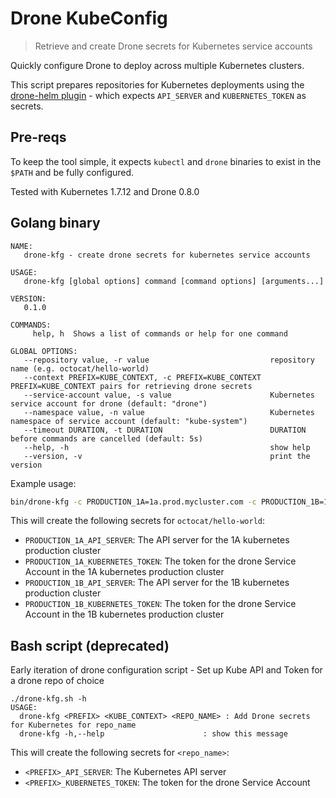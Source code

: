 # Drone KubeConfig

> Retrieve and create Drone secrets for Kubernetes service accounts

Quickly configure Drone to deploy across multiple Kubernetes clusters. 

This script prepares repositories for Kubernetes deployments using the [drone-helm plugin](github.com/ipedrazas/drone-helm/) - which expects  `API_SERVER` and `KUBERNETES_TOKEN` as secrets.

## Pre-reqs

To keep the tool simple, it expects `kubectl` and `drone` binaries to exist in the `$PATH` and be fully configured.

Tested with Kubernetes 1.7.12 and Drone 0.8.0

## Golang binary

```
NAME:
   drone-kfg - create drone secrets for kubernetes service accounts

USAGE:
   drone-kfg [global options] command [command options] [arguments...]

VERSION:
   0.1.0

COMMANDS:
     help, h  Shows a list of commands or help for one command

GLOBAL OPTIONS:
   --repository value, -r value                           repository name (e.g. octocat/hello-world)
   --context PREFIX=KUBE_CONTEXT, -c PREFIX=KUBE_CONTEXT  PREFIX=KUBE_CONTEXT pairs for retrieving drone secrets
   --service-account value, -s value                      Kubernetes service account for drone (default: "drone")
   --namespace value, -n value                            Kubernetes namespace of service account (default: "kube-system")
   --timeout DURATION, -t DURATION                        DURATION before commands are cancelled (default: 5s)
   --help, -h                                             show help
   --version, -v                                          print the version
```

Example usage:

```bash
bin/drone-kfg -c PRODUCTION_1A=1a.prod.mycluster.com -c PRODUCTION_1B=1b.prod.mycluster.com octocat/hello-world
```

This will create the following secrets for `octocat/hello-world`:

- `PRODUCTION_1A_API_SERVER`: The API server for the 1A kubernetes production cluster
- `PRODUCTION_1A_KUBERNETES_TOKEN`: The token for the drone Service Account in the 1A kubernetes production cluster
- `PRODUCTION_1B_API_SERVER`: The API server for the 1B kubernetes production cluster
- `PRODUCTION_1B_KUBERNETES_TOKEN`: The token for the drone Service Account in the 1B kubernetes production cluster

## Bash script (deprecated)

Early iteration of drone configuration script - Set up Kube API and Token for a drone repo of choice

```
./drone-kfg.sh -h
USAGE:
  drone-kfg <PREFIX> <KUBE_CONTEXT> <REPO_NAME> : Add Drone secrets for Kubernetes for repo_name
  drone-kfg -h,--help                      : show this message
```

This will create the following secrets for `<repo_name>`:

- `<PREFIX>_API_SERVER`: The Kubernetes API server
- `<PREFIX>_KUBERNETES_TOKEN`: The token for the drone Service Account
